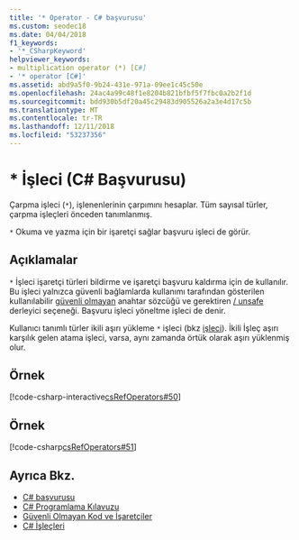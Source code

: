 ```yaml
---
title: '* Operator - C# başvurusu'
ms.custom: seodec18
ms.date: 04/04/2018
f1_keywords:
- '*_CSharpKeyword'
helpviewer_keywords:
- multiplication operator (*) [C#]
- '* operator [C#]'
ms.assetid: abd9a5f0-9b24-431e-971a-09ee1c45c50e
ms.openlocfilehash: 24ac4a99c48f1e8204b821bfbf5f7fbc0a2b2f1d
ms.sourcegitcommit: bdd930b5df20a45c29483d905526a2a3e4d17c5b
ms.translationtype: MT
ms.contentlocale: tr-TR
ms.lasthandoff: 12/11/2018
ms.locfileid: "53237356"
---
```

# <a name="-operator-c-reference"></a>* İşleci (C# Başvurusu)
Çarpma işleci (`*`), işlenenlerinin çarpımını hesaplar. Tüm sayısal türler, çarpma işleçleri önceden tanımlanmış.  

`*` Okuma ve yazma için bir işaretçi sağlar başvuru işleci de görür.
  
## <a name="remarks"></a>Açıklamalar  
 `*` İşleci işaretçi türleri bildirme ve işaretçi başvuru kaldırma için de kullanılır. Bu işleci yalnızca güvenli bağlamlarda kullanımı tarafından gösterilen kullanılabilir [güvenli olmayan](../../../csharp/language-reference/keywords/unsafe.md) anahtar sözcüğü ve gerektiren [/ unsafe](../../../csharp/language-reference/compiler-options/unsafe-compiler-option.md) derleyici seçeneği.  Başvuru işleci yöneltme işleci de denir.  
  
 Kullanıcı tanımlı türler ikili aşırı yükleme `*` işleci (bkz [işleci](../../../csharp/language-reference/keywords/operator.md)). İkili İşleç aşırı karşılık gelen atama işleci, varsa, aynı zamanda örtük olarak aşırı yüklenmiş olur.  
  
## <a name="example"></a>Örnek  
 [!code-csharp-interactive[csRefOperators#50](../../../csharp/language-reference/operators/codesnippet/CSharp/multiplication-operator_1.cs)]  
  
## <a name="example"></a>Örnek  
 [!code-csharp[csRefOperators#51](../../../csharp/language-reference/operators/codesnippet/CSharp/multiplication-operator_2.cs)]  
  
## <a name="see-also"></a>Ayrıca Bkz.

- [C# başvurusu](../../../csharp/language-reference/index.md)  
- [C# Programlama Kılavuzu](../../../csharp/programming-guide/index.md)  
- [Güvenli Olmayan Kod ve İşaretçiler](../../../csharp/programming-guide/unsafe-code-pointers/index.md)  
- [C# İşleçleri](../../../csharp/language-reference/operators/index.md)
